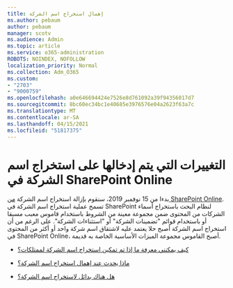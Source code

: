 ```yaml
---
title: إهمال استخراج اسم الشركة
ms.author: pebaum
author: pebaum
manager: scotv
ms.audience: Admin
ms.topic: article
ms.service: o365-administration
ROBOTS: NOINDEX, NOFOLLOW
localization_priority: Normal
ms.collection: Adm_O365
ms.custom:
- "2703"
- "9000759"
ms.openlocfilehash: a0e646694424e7526e8d761092a39f94356017d7
ms.sourcegitcommit: 8bc60ec34bc1e40685e3976576e04a2623f63a7c
ms.translationtype: MT
ms.contentlocale: ar-SA
ms.lasthandoff: 04/15/2021
ms.locfileid: "51817375"
---
```

# <a name="changes-to-company-name-extraction-in-sharepoint-online"></a>التغييرات التي يتم إدخالها على استخراج اسم الشركة في SharePoint Online

بدءا من 15 نوفمبر 2019، سنقوم بإزالة استخراج اسم الشركة [من SharePoint Online](https://docs.microsoft.com/sharepoint/changes-to-company-name-extraction-in-sharepoint-online). تسمح عملية استخراج اسم الشركة في SharePoint لنظام البحث باستخراج أسماء الشركات من المحتوى ضمن مجموعة معينة من الشروط باستخدام قاموس معبب مسبقا أو باستخدام قوائم "تضمينات الشركة" أو "استثناءات الشركة". على الرغم من أن استخراج اسم الشركة أصبح حلا يعتمد عليه لاشتقاق اسم شركة واحد أو أكثر من المحتوى في SharePoint Online، أصبح القاموس مجموعة الميزات الأساسية الخاصة به قديمة.

- [كيف يمكنني معرفة ما إذا تم تمكين استخراج اسم الشركة لممتلكات؟](https://docs.microsoft.com/sharepoint/changes-to-company-name-extraction-in-sharepoint-online#how-do-i-know-if-company-name-extraction-is-enabled-for-a-property)

- [ماذا يحدث عند إهمال استخراج اسم الشركة؟](https://docs.microsoft.com/sharepoint/changes-to-company-name-extraction-in-sharepoint-online#what-happens-when-company-name-extraction-is-deprecated) 

- [هل هناك بدائل لاستخراج اسم الشركة؟](https://docs.microsoft.com/sharepoint/changes-to-company-name-extraction-in-sharepoint-online#are-there-alternatives-to-company-name-extraction) 
